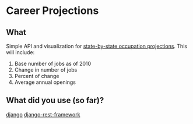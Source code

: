 # Career Projections

## What
Simple API and visualization for [state-by-state occupation projections](http://www.projectionscentral.com/Projections/LongTerm). This will include:

1. Base number of jobs as of 2010
2. Change in number of jobs
3. Percent of change
4. Average annual openings

## What did you use (so far)?

[django](https://www.djangoproject.com/)
[django-rest-framework](http://django-rest-framework.org/)
